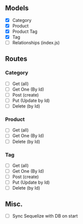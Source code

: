 ## Models

- [X] Category
- [X] Product
- [X] Product Tag
- [X] Tag
- [ ] Relationships (index.js)

## Routes

### Category

- [ ] Get (all)
- [ ] Get One (By Id)
- [ ] Post (create)
- [ ] Put (Update by Id)
- [ ] Delete (by Id)

### Product

- [ ] Get (all)
- [ ] Get One (By Id)
- [ ] Delete (by Id)

### Tag

- [ ] Get (all)
- [ ] Get One (By Id)
- [ ] Post (create)
- [ ] Put (Update by Id)
- [ ] Delete (by Id)

## Misc.

- [ ] Sync Sequelize with DB on start